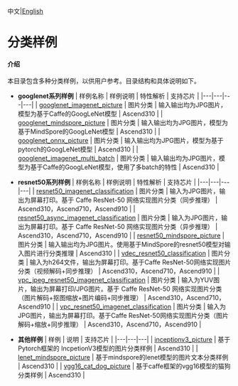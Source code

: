 中文|[English](README.md)

# 分类样例

#### 介绍
本目录包含多种分类样例，以供用户参考。目录结构和具体说明如下。

- **googlenet系列样例**
  | 样例名称  | 样例说明  | 特性解析 | 支持芯片 | 
  |---|---|---|---|
  | [googlenet_imagenet_picture](./googlenet_imagenet_picture)  | 图片分类  | 输入输出均为JPG图片，模型为基于Caffe的GoogLeNet模型  | Ascend310 |
  | [googlenet_mindspore_picture](./googlenet_mindspore_picture)  | 图片分类  | 输入输出均为JPG图片，模型为基于MindSpore的GoogLeNet模型  | Ascend310 |
  | [googlenet_onnx_picture](./googlenet_onnx_picture)  | 图片分类  | 输入输出均为JPG图片，模型为基于pytorch的GoogLeNet模型  | Ascend310 |
  | [googlenet_imagenet_multi_batch](./googlenet_imagenet_multi_batch)  | 图片分类  | 输入输出均为JPG图片，模型为基于Caffe的GoogLeNet模型，使用了多batch的特性  | Ascend310 |

- **resnet50系列样例**
  | 样例名称  | 样例说明  | 特性解析 | 支持芯片 |
  |---|---|---|---|
  | [resnet50_imagenet_classification](./resnet50_imagenet_classification)  | 图片分类  | 输入为JPG图片，输出为屏幕打印。基于 Caffe ResNet-50 网络实现图片分类（同步推理）  | Ascend310，Ascend710，Ascend910 |
  | [resnet50_async_imagenet_classification](./resnet50_async_imagenet_classification)  | 图片分类  | 输入为JPG图片，输出为屏幕打印。基于 Caffe ResNet-50 网络实现图片分类（异步推理）  | Ascend310，Ascend710，Ascend910 |
  | [resnet50_mindspore_picture](./resnet50_mindspore_picture)  | 图片分类  | 输入输出均为JPG图片。使用基于MindSpore的resnet50模型对输入图片进行分类推理  |  Ascend310 | 
  | [vdec_resnet50_classification](./vdec_resnet50_classification)  | 图片分类  | 输入为h264文件，输出为屏幕打印。基于Caffe ResNet-50网络实现图片分类（视频解码+同步推理）  | Ascend310，Ascend710，Ascend910 |
  | [vpc_jpeg_resnet50_imagenet_classification](./vpc_jpeg_resnet50_imagenet_classification)  | 图片分类  | 输入为YUV图片，输出为屏幕打印/JPG图片。基于 Caffe ResNet-50 网络实现图片分类（图片解码+抠图缩放+图片编码+同步推理） | Ascend310，Ascend710，Ascend910 |
  | [vpc_resnet50_imagenet_classification](./vpc_resnet50_imagenet_classification)  | 图片分类  | 输入为JPG图片，输出为屏幕打印。基于Caffe ResNet-50网络实现图片分类（图片解码+缩放+同步推理）  | Ascend310，Ascend710，Ascend910 |

- **其他样例**
  | 样例 | 说明  | 支持芯片 |
  |---|---|---|
  | [inceptionv3_picture](./inceptionv3_picture)  | 基于Pytorch框架的 IncpetionV3模型的图片分类样例  | Ascend310 |
  | [lenet_mindspore_picture](./lenet_mindspore_picture)   | 基于mindspore的lenet模型的图片文本分类样例  | Ascend310 |
  | [vgg16_cat_dog_picture](./vgg16_cat_dog_picture)   | 基于caffe框架的vgg16模型的猫狗分类样例  | Ascend310 |
